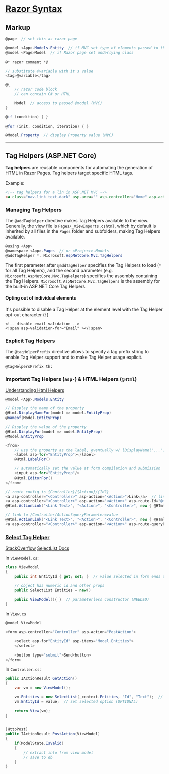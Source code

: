 # [Razor Syntax](https://docs.microsoft.com/en-us/aspnet/core/mvc/views/razor)

## Markup

```cs
@page  // set this as razor page

@model <App>.Models.Entity  // if MVC set type of elements passed to the view 
@model <Page>Model  // if Razor page set underlying class

@* razor comment *@

// substitute @variable with it's value
<tag>@variable</tag>

@{
    // razor code block
    // can contain C# or HTML

    Model  // access to passed @model (MVC)
}

@if (condition) { }

@for (init, condition, iteration) { }

@Model.Property  // display Property value (MVC)
```

---

## Tag Helpers (ASP.NET Core)

**Tag helpers** are reusable components for automating the generation of HTML in Razor Pages. Tag helpers target specific HTML tags.

Example:

```html
<!-- tag helpers for a lin in ASP.NET MVC -->
<a class="nav-link text-dark" asp-area="" asp-controller="Home" asp-action="Index">Home</a>
```

### Managing Tag Helpers

The `@addTagHelper` directive makes Tag Helpers available to the view. Generally, the view file is `Pages/_ViewImports.cshtml`, which by default is inherited by all files in the `Pages` folder and subfolders, making Tag Helpers available.

```cs
@using <App>
@namespace <App>.Pages  // or <Project>.Models
@addTagHelper *, Microsoft.AspNetCore.Mvc.TagHelpers
```

The first parameter after `@addTagHelper` specifies the Tag Helpers to load (`*` for all Tag Helpers), and the second parameter (e.g. `Microsoft.AspNetCore.Mvc.TagHelpers`) specifies the assembly containing the Tag Helpers.
`Microsoft.AspNetCore.Mvc.TagHelpers` is the assembly for the built-in ASP.NET Core Tag Helpers.

#### Opting out of individual elements

It's possible to disable a Tag Helper at the element level with the Tag Helper opt-out character (`!`)

```cshtml
<!-- disable email validation -->
<!span asp-validation-for="Email" ></!span>
```

### Explicit Tag Helpers

The `@tagHelperPrefix` directive allows to specify a tag prefix string to enable Tag Helper support and to make Tag Helper usage explicit.

```cshtml
@tagHelpersPrefix th:
```

### Important Tag Helpers (`asp-`) & HTML Helpers (`@Html`)

[Understanding Html Helpers](https://stephenwalther.com/archive/2009/03/03/chapter-6-understanding-html-helpers)

```cs
@model <App>.Models.Entity

// Display the name of the property
@Html.DisplayNameFor(model => model.EntityProp)
@nameof(Model.EntityProp)

// Display the value of the property
@Html.DisplayFor(model => model.EntityProp)
@Model.EntityProp

<from>
    // use the property as the label, eventually w/ [DisplayName("...")]
    <label asp-for="EntityProp"></label>
    @Html.LabelFor()

    // automatically set the value at form compilation and submission
    <input asp-for="EntityProp"/>
    @Html.EditorFor()
</from>

// route config is {Controller}/{Action}/{Id?}
<a asp-controller="<Controller>" asp-action="<Action>">Link</a>  // link to /Controller/Action
<a asp-controller="<Controller>" asp-action="<Action>" asp-route-Id="@model.Id">Link</a>  // link to /Controller/Action/Id
@Html.ActionLink("<Link Text>", "<Action>", "<Controller>", new { @HTmlAttribute = value, Id = value }) // link to /Controller/Action/Id

// link to /Controller/Action?queryParameter=value
@Html.ActionLink("<Link Text>", "<Action>", "<Controller>", new { @HTmlAttribute = value, queryParameter = value })
<a asp-controller="<Controller>" asp-action="<Action>" asp-route-queryParameter="value">Link</a>  // asp-route-* for query strings
```

### [Select Tag Helper](https://docs.microsoft.com/en-us/aspnet/core/mvc/views/working-with-forms)

[StackOverflow](https://stackoverflow.com/a/34624217)
[SelectList Docs](https://docs.microsoft.com/en-us/dotnet/api/system.web.mvc.selectlist)

In `ViewModel.cs`:

```cs
class ViewModel 
{
    public int EntityId { get; set; }  // value selected in form ends up here

    // object has numeric id and other props
    public SelectList Entities = new()

    public ViewModel(){ }  // parameterless constructor (NEEDED)
}
```

In `View.cs`

```cs
@model ViewModel

<form asp-controller="Controller" asp-action="PostAction">

    <select asp-for"EntityId" asp-items="Model.Entities">
    </select>

    <button type="submit">Send<button>
</form>
```

In `Controller.cs`:

```cs
public IActionResult GetAction()
{
    var vm = new ViewModel();

    vm.Entities = new SelectList(_context.Entities, "Id", "Text");  // fill SelectList
    vm.EntityId = value;  // set selected option (OPTIONAL)
    
    return View(vm);
}


[HttpPost]
public IActionResult PostAction(ViewModel)
{
    if(ModelState.IsValid)
    {
        // extract info from view model
        // save to db
    }
}
```
